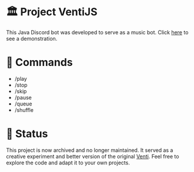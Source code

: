 # 🏛️ Project VentiJS
This Java Discord bot was developed to serve as a music bot. Click [here](https://meowphetamine.github.io/src/media/venti.mp4) to see a demonstration.

# 🔣 Commands
- /play
- /stop
- /skip
- /pause
- /queue
- /shuffle

# 🚧 Status
This project is now archived and no longer maintained. It served as a creative experiment and better version of the original [Venti](https://github.com/meowphetamine/Venti). Feel free to explore the code and adapt it to your own projects.
